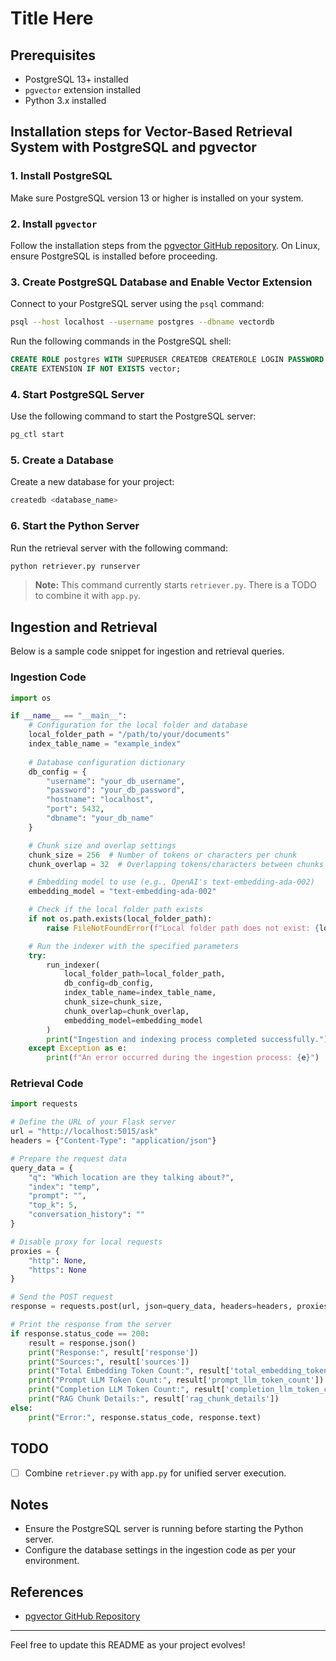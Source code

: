 # Title Here


## Prerequisites

- PostgreSQL 13+ installed
- `pgvector` extension installed
- Python 3.x installed

## Installation steps for Vector-Based Retrieval System with PostgreSQL and pgvector

### 1. Install PostgreSQL

Make sure PostgreSQL version 13 or higher is installed on your system.

### 2. Install `pgvector`

Follow the installation steps from the [pgvector GitHub repository](https://github.com/pgvector/pgvector). On Linux, ensure PostgreSQL is installed before proceeding.

### 3. Create PostgreSQL Database and Enable Vector Extension

Connect to your PostgreSQL server using the `psql` command:

```bash
psql --host localhost --username postgres --dbname vectordb
```

Run the following commands in the PostgreSQL shell:

```sql
CREATE ROLE postgres WITH SUPERUSER CREATEDB CREATEROLE LOGIN PASSWORD '<password>';
CREATE EXTENSION IF NOT EXISTS vector;
```

### 4. Start PostgreSQL Server

Use the following command to start the PostgreSQL server:

```bash
pg_ctl start
```

### 5. Create a Database

Create a new database for your project:

```bash
createdb <database_name>
```

### 6. Start the Python Server

Run the retrieval server with the following command:

```bash
python retriever.py runserver
```

> **Note:** This command currently starts `retriever.py`. There is a TODO to combine it with `app.py`.

## Ingestion and Retrieval

Below is a sample code snippet for ingestion and retrieval queries.

### Ingestion Code

```python
import os

if __name__ == "__main__":
    # Configuration for the local folder and database
    local_folder_path = "/path/to/your/documents"
    index_table_name = "example_index"
    
    # Database configuration dictionary
    db_config = {
        "username": "your_db_username",
        "password": "your_db_password",
        "hostname": "localhost",
        "port": 5432,
        "dbname": "your_db_name"
    }

    # Chunk size and overlap settings
    chunk_size = 256  # Number of tokens or characters per chunk
    chunk_overlap = 32  # Overlapping tokens/characters between chunks

    # Embedding model to use (e.g., OpenAI's text-embedding-ada-002)
    embedding_model = "text-embedding-ada-002"

    # Check if the local folder path exists
    if not os.path.exists(local_folder_path):
        raise FileNotFoundError(f"Local folder path does not exist: {local_folder_path}")

    # Run the indexer with the specified parameters
    try:
        run_indexer(
            local_folder_path=local_folder_path,
            db_config=db_config,
            index_table_name=index_table_name,
            chunk_size=chunk_size,
            chunk_overlap=chunk_overlap,
            embedding_model=embedding_model
        )
        print("Ingestion and indexing process completed successfully.")
    except Exception as e:
        print(f"An error occurred during the ingestion process: {e}")
```

### Retrieval Code

```python
import requests

# Define the URL of your Flask server
url = "http://localhost:5015/ask"
headers = {"Content-Type": "application/json"}

# Prepare the request data
query_data = {
    "q": "Which location are they talking about?",
    "index": "temp",
    "prompt": "",
    "top_k": 5,
    "conversation_history": ""
}

# Disable proxy for local requests
proxies = {
    "http": None,
    "https": None
}

# Send the POST request
response = requests.post(url, json=query_data, headers=headers, proxies=proxies)

# Print the response from the server
if response.status_code == 200:
    result = response.json()
    print("Response:", result['response'])
    print("Sources:", result['sources'])
    print("Total Embedding Token Count:", result['total_embedding_token_count'])
    print("Prompt LLM Token Count:", result['prompt_llm_token_count'])
    print("Completion LLM Token Count:", result['completion_llm_token_count'])
    print("RAG Chunk Details:", result['rag_chunk_details'])
else:
    print("Error:", response.status_code, response.text)
```

## TODO

- [ ] Combine `retriever.py` with `app.py` for unified server execution.


## Notes

- Ensure the PostgreSQL server is running before starting the Python server.
- Configure the database settings in the ingestion code as per your environment.

## References

- [pgvector GitHub Repository](https://github.com/pgvector/pgvector)

---

Feel free to update this README as your project evolves!

